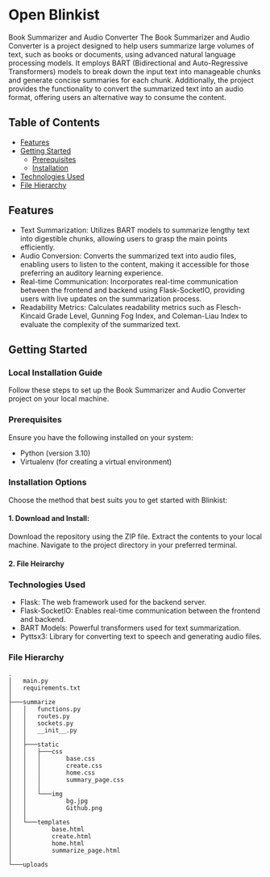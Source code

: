 # Open Blinkist

Book Summarizer and Audio Converter
The Book Summarizer and Audio Converter is a project designed to help users summarize large volumes of text, such as books or documents, using advanced natural language processing models. It employs BART (Bidirectional and Auto-Regressive Transformers) models to break down the input text into manageable chunks and generate concise summaries for each chunk. Additionally, the project provides the functionality to convert the summarized text into an audio format, offering users an alternative way to consume the content.

## Table of Contents
- [Features](#features)
- [Getting Started](#getting-started)
  - [Prerequisites](#prerequisites)
  - [Installation](#installation)
- [Technologies Used](#technologies-used)
- [File Hierarchy](#file-hierarchy)

<a name="features"></a>
## Features
- Text Summarization: Utilizes BART models to summarize lengthy text into digestible chunks, allowing users to grasp the main points efficiently.
- Audio Conversion: Converts the summarized text into audio files, enabling users to listen to the content, making it accessible for those preferring an auditory learning experience.
- Real-time Communication: Incorporates real-time communication between the frontend and backend using Flask-SocketIO, providing users with live updates on the summarization process.
- Readability Metrics: Calculates readability metrics such as Flesch-Kincaid Grade Level, Gunning Fog Index, and Coleman-Liau Index to evaluate the complexity of the summarized text.

<a name="getting-started"></a>
## Getting Started
### Local Installation Guide
Follow these steps to set up the Book Summarizer and Audio Converter project on your local machine.

<a name="prerequisites"></a>
### Prerequisites
Ensure you have the following installed on your system:
- Python (version 3.10)
- Virtualenv (for creating a virtual environment)

<a name="installation"></a>
### Installation Options
Choose the method that best suits you to get started with Blinkist:

#### 1. Download and Install:
Download the repository using the ZIP file.
Extract the contents to your local machine.
Navigate to the project directory in your preferred terminal.

#### 2. File Heirarchy

<a name="technologies-used"></a>
### Technologies Used
- Flask: The web framework used for the backend server.
- Flask-SocketIO: Enables real-time communication between the frontend and backend.
- BART Models: Powerful transformers used for text summarization.
- Pyttsx3: Library for converting text to speech and generating audio files.

<a name="file-hierarchy"></a>
### File Hierarchy
```
.
│   main.py
│   requirements.txt
│
├───summarize
│   │   functions.py
│   │   routes.py
│   │   sockets.py
│   │   __init__.py
│   │
│   ├───static
│   │   ├───css
│   │   │       base.css
│   │   │       create.css
│   │   │       home.css
│   │   │       summary_page.css
│   │   │
│   │   └───img
│   │           bg.jpg
│   │           Github.png
│   │
│   └───templates
│           base.html
│           create.html
│           home.html
│           summarize_page.html
│
└───uploads
```
